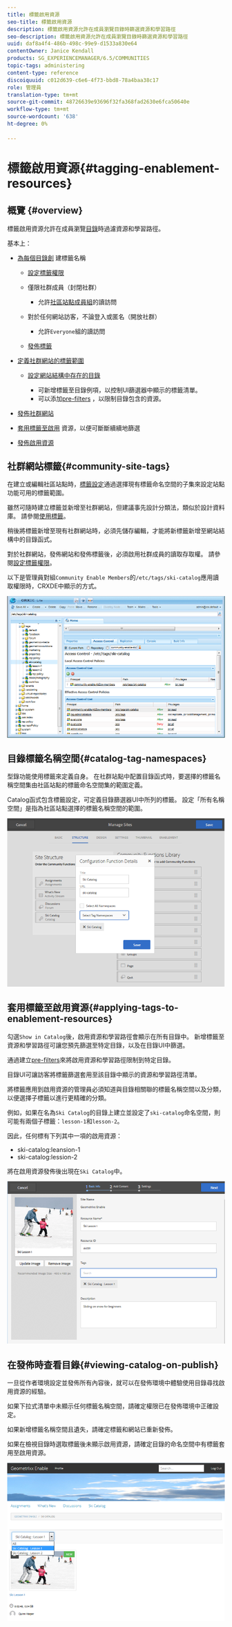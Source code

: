 ```yaml
---
title: 標籤啟用資源
seo-title: 標籤啟用資源
description: 標籤啟用資源允許在成員瀏覽目錄時篩選資源和學習路徑
seo-description: 標籤啟用資源允許在成員瀏覽目錄時篩選資源和學習路徑
uuid: daf8a4f4-486b-498c-99e9-d1533a830e64
contentOwner: Janice Kendall
products: SG_EXPERIENCEMANAGER/6.5/COMMUNITIES
topic-tags: administering
content-type: reference
discoiquuid: c012d639-c6e6-4f73-bbd8-78a4baa38c17
role: 管理員
translation-type: tm+mt
source-git-commit: 48726639e93696f32fa368fad2630e6fca50640e
workflow-type: tm+mt
source-wordcount: '638'
ht-degree: 0%

---
```



# 標籤啟用資源{#tagging-enablement-resources}

## 概覽 {#overview}

標籤啟用資源允許在成員瀏覽[目錄](functions.md#catalog-function)時過濾資源和學習路徑。

基本上：

* [為每個目錄創](../../help/sites-administering/tags.md#creating-a-namespace) 建標籤名稱

   * [設定標籤權限](../../help/sites-administering/tags.md#setting-tag-permissions)
   * 僅限社群成員（封閉社群）

      * 允許[社區站點成員組](users.md#publish-group-roles)的讀訪問
   * 對於任何網站訪客，不論登入或匿名（開放社群）

      * 允許`Everyone`組的讀訪問
   * [發佈標籤](../../help/sites-administering/tags.md#publishing-tags)



* [定義社群網站的標籤範圍](sites-console.md#tagging)

   * [設定網站結構中存在的目錄](functions.md#catalog-function)

      * 可新增標籤至目錄例項，以控制UI篩選器中顯示的標籤清單。
      * 可以添加[pre-filters](catalog-developer-essentials.md#pre-filters) ，以限制目錄包含的資源。

* [發佈社群網站](sites-console.md#publishing-the-site)
* [套用標籤至啟用](resources.md#create-a-resource) 資源，以便可斷斷續續地篩選
* [發佈啟用資源](resources.md#publish)

## 社群網站標籤{#community-site-tags}

在建立或編輯社區站點時，[標籤設定](sites-console.md#tagging)通過選擇現有標籤命名空間的子集來設定站點功能可用的標籤範圍。

雖然可隨時建立標籤並新增至社群網站，但建議事先設計分類法，類似於設計資料庫。 請參閱[使用標籤](../../help/sites-authoring/tags.md)。

稍後將標籤新增至現有社群網站時，必須先儲存編輯，才能將新標籤新增至網站結構中的目錄函式。

對於社群網站，發佈網站和發佈標籤後，必須啟用社群成員的讀取存取權。 請參閱[設定標籤權限](../../help/sites-administering/tags.md#setting-tag-permissions)。

以下是管理員對組`Community Enable Members`的`/etc/tags/ski-catalog`應用讀取權限時，CRXDE中顯示的方式。

![site-tags](assets/site-tags.png)

## 目錄標籤名稱空間{#catalog-tag-namespaces}

型錄功能使用標籤來定義自身。 在社群站點中配置目錄函式時，要選擇的標籤名稱空間集由社區站點的標籤命名空間集的範圍定義。

Catalog函式包含標籤設定，可定義目錄篩選器UI中所列的標籤。 設定「所有名稱空間」是指為社區站點選擇的標籤名稱空間的範圍。

![catalog-namespace](assets/catalog-namespace.png)

## 套用標籤至啟用資源{#applying-tags-to-enablement-resources}

勾選`Show in Catalog`後，啟用資源和學習路徑會顯示在所有目錄中。 新增標籤至資源和學習路徑可讓您預先篩選至特定目錄，以及在目錄UI中篩選。

通過建立[pre-filters](catalog-developer-essentials.md#pre-filters)來將啟用資源和學習路徑限制到特定目錄。

目錄UI可讓訪客將標籤篩選套用至該目錄中顯示的資源和學習路徑清單。

將標籤應用到啟用資源的管理員必須知道與目錄相關聯的標籤名稱空間以及分類，以便選擇子標籤以進行更精確的分類。

例如，如果在名為`Ski Catalog`的目錄上建立並設定了`ski-catalog`命名空間，則可能有兩個子標籤：`lesson-1`和`lesson-2`。

因此，任何標有下列其中一項的啟用資源：

* ski-catalog:leansion-1
* ski-catalog:lession-2

將在啟用資源發佈後出現在`Ski Catalog`中。

![basic-info](assets/applytags-basicinfo.png)

## 在發佈時查看目錄{#viewing-catalog-on-publish}

一旦從作者環境設定並發佈所有內容後，就可以在發佈環境中體驗使用目錄尋找啟用資源的經驗。

如果下拉式清單中未顯示任何標籤名稱空間，請確定權限已在發佈環境中正確設定。

如果新增標籤名稱空間且遺失，請確定標籤和網站已重新發佈。

如果在檢視目錄時選取標籤後未顯示啟用資源，請確定目錄的命名空間中有標籤套用至啟用資源。

![view-catalog](assets/viewcatalog.png)

